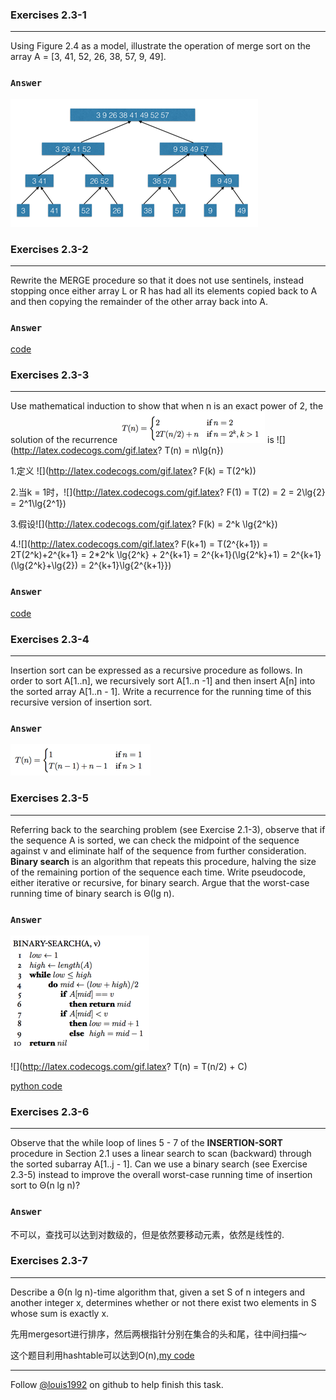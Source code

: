 ### Exercises 2.3-1
***
Using Figure 2.4 as a model, illustrate the operation of merge sort on the array A = [3, 41, 52, 26, 38, 57, 9, 49].

### `Answer`
![pic](./repo/s3/1.png)


### Exercises 2.3-2
***
Rewrite the MERGE procedure so that it does not use sentinels, instead stopping once either array L or R has had all its elements copied back to A and then copying the remainder of the other array back into A.

### `Answer`
[code](./exercise_code/merge-sort.py)


### Exercises 2.3-3
***
Use mathematical induction to show that when n is an exact power of 2, the solution of the recurrence
![](./repo/s3/2.png) is ![](http://latex.codecogs.com/gif.latex? T\(n\) = n\\lg{n})

1.定义 ![](http://latex.codecogs.com/gif.latex? F\(k\) = T\(2^k\))

2.当k = 1时，![](http://latex.codecogs.com/gif.latex? F\(1\) = T\(2\) = 2 = 2\\lg{2} = 2^1\\lg{2^1})

3.假设![](http://latex.codecogs.com/gif.latex? F\(k\) = 2^k \\lg{2^k})

4.![](http://latex.codecogs.com/gif.latex? F\(k+1\) = T\(2^{k+1}\) = 2T\(2^k\)+2^{k+1} = 2*2^k \\lg{2^k} + 2^{k+1} = 2^{k+1}\(\\lg{2^k}+1\) = 2^{k+1}\(\\lg{2^k}+\\lg{2}\) = 2^{k+1}\\lg{2^{k+1}}) 


### `Answer`
[code](./exercise_code/merge-sort.py)


### Exercises 2.3-4
***
Insertion sort can be expressed as a recursive procedure as follows. In order to sort A[1..n], we recursively sort A[1..n -1] and then insert A[n] into the sorted array A[1..n - 1]. Write a recurrence for the running time of this recursive version of insertion sort.

### `Answer`
![pic](./repo/s3/3.png)

### Exercises 2.3-5
***
Referring back to the searching problem (see Exercise 2.1-3), observe that if the sequence A is sorted, we can check the midpoint of the sequence against v and eliminate half of the sequence from further consideration. **Binary search** is an algorithm that repeats this procedure, halving the size of the remaining portion of the sequence each time. Write pseudocode, either iterative or recursive, for binary search. Argue that the worst-case running time of binary search is Θ(lg n).
### `Answer`
![pic](./repo/s3/4.png)

![](http://latex.codecogs.com/gif.latex? T\(n\) = T\(n/2\) + C)

[python code](./exercise_code/binary-search.py)


### Exercises 2.3-6
***
Observe that the while loop of lines 5 - 7 of the **INSERTION-SORT** procedure in Section 2.1 uses a linear search to scan (backward) through the sorted subarray A[1..j - 1]. Can we use a binary search (see Exercise 2.3-5) instead to improve the overall worst-case running time of insertion sort to Θ(n lg n)?

### `Answer`
不可以，查找可以达到对数级的，但是依然要移动元素，依然是线性的.

### Exercises 2.3-7
***
Describe a Θ(n lg n)-time algorithm that, given a set S of n integers and another integer x,
determines whether or not there exist two elements in S whose sum is exactly x.


先用mergesort进行排序，然后两根指针分别在集合的头和尾，往中间扫描～


这个题目利用hashtable可以达到O(n),[my code](https://github.com/gzc/leetcode/blob/master/cpp/001-010/Two%20Sum.cpp)

***
Follow [@louis1992](https://github.com/gzc) on github to help finish this task.

